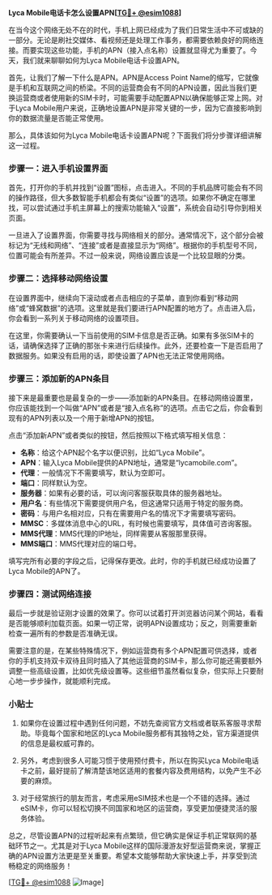 **Lyca Mobile电话卡怎么设置APN[[TG💪+ @esim1088](https://t.me/s/esim1088)]**

在当今这个网络无处不在的时代，手机上网已经成为了我们日常生活中不可或缺的一部分。无论是刷社交媒体、看视频还是处理工作事务，都需要依赖良好的网络连接。而要实现这些功能，手机的APN（接入点名称）设置就显得尤为重要了。今天，我们就来聊聊如何为Lyca Mobile电话卡设置APN。

首先，让我们了解一下什么是APN。APN是Access Point Name的缩写，它就像是手机和互联网之间的桥梁。不同的运营商会有不同的APN设置，因此当我们更换运营商或者使用新的SIM卡时，可能需要手动配置APN以确保能够正常上网。对于Lyca Mobile用户来说，正确地设置APN是非常关键的一步，因为它直接影响到你的数据流量是否能正常使用。

那么，具体该如何为Lyca Mobile电话卡设置APN呢？下面我们将分步骤详细讲解这一过程。

### 步骤一：进入手机设置界面

首先，打开你的手机并找到“设置”图标，点击进入。不同的手机品牌可能会有不同的操作路径，但大多数智能手机都会有类似“设置”的选项。如果你不确定在哪里找，可以尝试通过手机主屏幕上的搜索功能输入“设置”，系统会自动引导你到相关页面。

一旦进入了设置界面，你需要寻找与网络相关的部分。通常情况下，这个部分会被标记为“无线和网络”、“连接”或者是直接显示为“网络”。根据你的手机型号不同，位置可能会有所差异。不过一般来说，网络设置应该是一个比较显眼的分类。

### 步骤二：选择移动网络设置

在设置界面中，继续向下滚动或者点击相应的子菜单，直到你看到“移动网络”或“蜂窝数据”的选项。这里就是我们要进行APN配置的地方了。点击进入后，你会看到一系列关于移动网络的设置项目。

在这里，你需要确认一下当前使用的SIM卡信息是否正确。如果有多张SIM卡的话，请确保选择了正确的那张卡来进行后续操作。此外，还要检查一下是否启用了数据服务。如果没有启用的话，即使设置了APN也无法正常使用网络。

### 步骤三：添加新的APN条目

接下来是最重要也是最复杂的一步——添加新的APN条目。在移动网络设置里，你应该能找到一个叫做“APN”或者是“接入点名称”的选项。点击它之后，你会看到现有的APN列表以及一个用于新增APN的按钮。

点击“添加新APN”或者类似的按钮，然后按照以下格式填写相关信息：

- **名称**：给这个APN起个名字以便识别，比如“Lyca Mobile”。
- **APN**：输入Lyca Mobile提供的APN地址，通常是“lycamobile.com”。
- **代理**：一般情况下不需要填写，默认为空即可。
- **端口**：同样默认为空。
- **服务器**：如果有必要的话，可以询问客服获取具体的服务器地址。
- **用户名**：有些情况下需要提供用户名，但这通常只适用于特定的服务商。
- **密码**：与用户名相对应，只有在需要用户名的情况下才需要填写密码。
- **MMSC**：多媒体消息中心的URL，有时候也需要填写，具体值可咨询客服。
- **MMS代理**：MMS代理的IP地址，同样需要从客服那里获得。
- **MMS端口**：MMS代理对应的端口号。

填写完所有必要的字段之后，记得保存更改。此时，你的手机就已经成功设置了Lyca Mobile的APN了。

### 步骤四：测试网络连接

最后一步就是验证刚才设置的效果了。你可以试着打开浏览器访问某个网站，看看是否能够顺利加载页面。如果一切正常，说明APN设置成功；反之，则需要重新检查一遍所有的参数是否准确无误。

需要注意的是，在某些特殊情况下，例如运营商有多个APN配置可供选择，或者你的手机支持双卡双待且同时插入了其他运营商的SIM卡，那么你可能还需要额外调整一些高级设置，比如优先级设置等。这些细节虽然看似复杂，但实际上只要耐心地一步步操作，就能顺利完成。

### 小贴士

1. 如果你在设置过程中遇到任何问题，不妨先查阅官方文档或者联系客服寻求帮助。毕竟每个国家和地区的Lyca Mobile服务都有其独特之处，官方渠道提供的信息是最权威可靠的。
   
2. 另外，考虑到很多人可能习惯于使用预付费卡，所以在购买Lyca Mobile电话卡之前，最好提前了解清楚该地区适用的套餐内容及费用结构，以免产生不必要的麻烦。

3. 对于经常旅行的朋友而言，考虑采用eSIM技术也是一个不错的选择。通过eSIM卡，你可以轻松切换不同国家和地区的运营商，享受更加便捷灵活的服务体验。

总之，尽管设置APN的过程听起来有点繁琐，但它确实是保证手机正常联网的基础环节之一。尤其是对于Lyca Mobile这样的国际漫游友好型运营商来说，掌握正确的APN设置方法更是至关重要。希望本文能够帮助大家快速上手，并享受到流畅稳定的网络服务！

[[TG💪+ @esim1088](https://t.me/s/esim1088) ![Image](https://i.postimg.cc/4NQfJmqS/Snipaste-2025-05-13-00-14-12.png)]